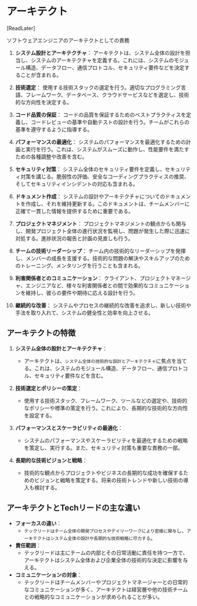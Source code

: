 # アーキテクト

[ReadLater]

ソフトウェアエンジニアのアーキテクトとしての責務

1. **システム設計とアーキテクチャ**：
   アーキテクトは、システム全体の設計を担当し、システムのアーキテクチャを定義する。これには、システムのモジュール構造、データフロー、通信プロトコル、セキュリティ要件などを決定することが含まれる。

2. **技術選定**：
   使用する技術スタックの選定を行う。適切なプログラミング言語、フレームワーク、データベース、クラウドサービスなどを選定し、技術的な方向性を決定する。

3. **コード品質の保証**：
   コードの品質を保証するためのベストプラクティスを定義し、コードレビューの基準や自動テストの設計を行う。チームがこれらの基準を遵守するように指導する。

4. **パフォーマンスの最適化**：
   システムのパフォーマンスを最適化するための計画と実行を行う。これは、システムがスムーズに動作し、性能要件を満たすための各種調整や改善を含む。

5. **セキュリティ対策**：
   システム全体のセキュリティ要件を定義し、セキュリティ対策を講じる。脆弱性の評価、安全なコーディングプラクティスの推奨、そしてセキュリティインシデントの対応も含まれる。

6. **ドキュメント作成**：
   システムの設計やアーキテクチャについてのドキュメントを作成し、それを維持更新する。このドキュメントは、チームメンバーに正確で一貫した情報を提供するために重要である。

7. **プロジェクトマネジメント**：
   プロジェクトマネジメントの観点からも関与し、開発プロジェクト全体の進行状況を監視し、問題が発生した際に迅速に対処する。進捗状況の報告と計画の見直しも行う。

8. **チームの技術リーダーシップ**：
   チーム内の技術的なリーダーシップを発揮し、メンバーの成長を支援する。技術的な問題の解決やスキルアップのためのトレーニング、メンタリングを行うことも含まれる。

9. **利害関係者とのコミュニケーション**：
   クライアント、プロジェクトマネージャ、エンジニアなど、様々な利害関係者との間で効果的なコミュニケーションを維持し、彼らの要件や期待に応える設計を行う。

10. **継続的な改善**：
    システムやプロセスの継続的な改善を追求し、新しい技術や手法を取り入れて、システムの健全性と効率を向上させる。

## アーキテクトの特徴

1. **システム全体の設計とアーキテクチャ**：
   - アーキテクトは、`システム全体の技術的な設計とアーキテクチャ`に焦点を当てる。これは、システムのモジュール構造、データフロー、通信プロトコル、セキュリティ要件などを含む。

2. **技術選定とポリシーの策定**：
   - 使用する技術スタック、フレームワーク、ツールなどの選定や、技術的なポリシーや標準の策定を行う。これにより、長期的な技術的な方向性を設定する。

3. **パフォーマンスとスケーラビリティの最適化**：
   - システムのパフォーマンスやスケーラビリティを最適化するための戦略を策定し、実行する。また、セキュリティ対策も重要な責務の一部。

4. **長期的な技術ビジョンと戦略**：
   - 技術的な観点からプロジェクトやビジネスの長期的な成功を確保するためのビジョンと戦略を策定する。将来の技術トレンドや新しい技術の導入も検討する。

## アーキテクトとTechリードの主な違い

- **フォーカスの違い**：
  - `テックリードはチーム全体の開発プロセスやデイリーワークにより密接に関与`し、`アーキテクトはシステム全体の設計や長期的な技術戦略に尽力する`。
- **責任範囲**：
  - テックリードは主にチームの内部とその日常活動に責任を持つ一方で、アーキテクトはシステム全体および企業全体の技術的な決定に影響を与える。
- **コミュニケーションの対象**：
  - テックリードはチームメンバーやプロジェクトマネージャーとの日常的なコミュニケーションが多く、アーキテクトは経営層や他の技術チームとの戦略的なコミュニケーションが求められることが多い。
